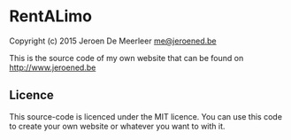 # RentALimo
Copyright (c) 2015 Jeroen De Meerleer <me@jeroened.be>

This is the source code of my own website that can be found on http://www.jeroened.be 

## Licence

This source-code is licenced under the MIT licence. You can use this code to create your own website or whatever you want to with it.
